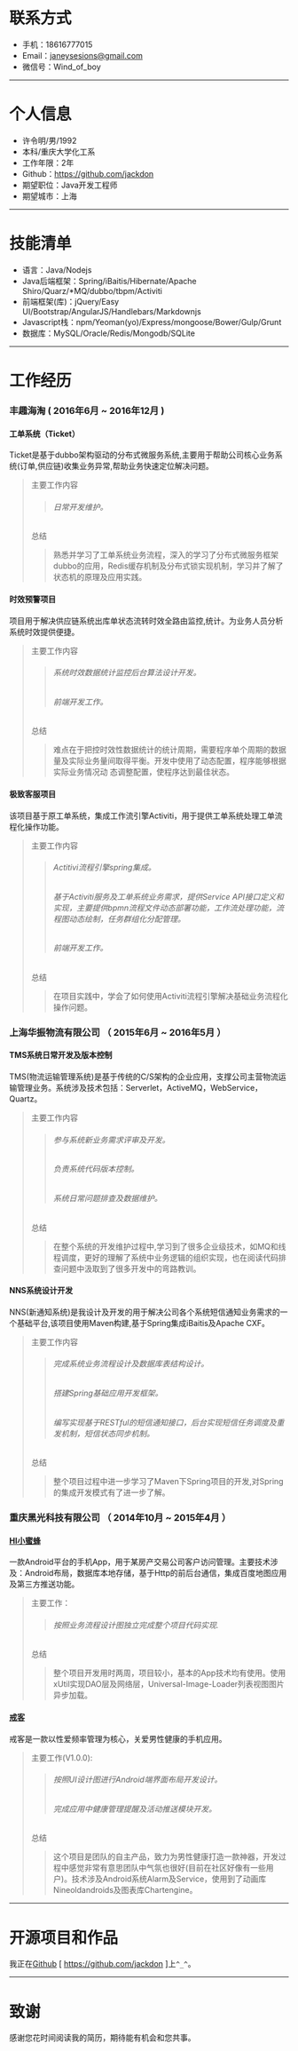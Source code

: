 # 联系方式

- 手机：18616777015
- Email：janeysesions@gmail.com
- 微信号：Wind_of_boy
---
# 个人信息

 - 许令明/男/1992
 - 本科/重庆大学化工系
 - 工作年限：2年
 - Github：https://github.com/jackdon
 - 期望职位：Java开发工程师
 - 期望城市：上海

---
# 技能清单

- 语言：Java/Nodejs
- Java后端框架：Spring/iBaitis/Hibernate/Apache Shiro/Quarz/*MQ/dubbo/tbpm/Activiti
- 前端框架(库)：jQuery/Easy UI/Bootstrap/AngularJS/Handlebars/Markdownjs
- Javascript栈：npm/Yeoman(yo)/Express/mongoose/Bower/Gulp/Grunt
- 数据库：MySQL/Oracle/Redis/Mongodb/SQLite

---
# 工作经历
### 丰趣海淘 ( 2016年6月 ~ 2016年12月 )

#### 工单系统（Ticket）
Ticket是基于dubbo架构驱动的分布式微服务系统,主要用于帮助公司核心业务系统(订单,供应链)收集业务异常,帮助业务快速定位解决问题。
>主要工作内容
>>###### 日常开发维护。
>
>总结
>>熟悉并学习了工单系统业务流程，深入的学习了分布式微服务框架dubbo的应用，Redis缓存机制及分布式锁实现机制，学习并了解了状态机的原理及应用实践。

#### 时效预警项目
项目用于解决供应链系统出库单状态流转时效全路由监控,统计。为业务人员分析系统时效提供便捷。
>主要工作内容
>>###### 系统时效数据统计监控后台算法设计开发。
>>###### 前端开发工作。
>总结
>>难点在于把控时效性数据统计的统计周期，需要程序单个周期的数据量及实际业务量间取得平衡。开发中使用了动态配置，程序能够根据实际业务情况动
态调整配置，使程序达到最佳状态。

#### 极致客服项目
该项目基于原工单系统，集成工作流引擎Activiti，用于提供工单系统处理工单流程化操作功能。
>主要工作内容
>>###### Actitivi流程引擎spring集成。
>>###### 基于Activiti服务及工单系统业务需求，提供Service API接口定义和实现，主要提供bpmn流程文件动态部署功能，工作流处理功能，流程图动态绘制，任务群组化分配管理。
>>###### 前端开发工作。
>总结
>>在项目实践中，学会了如何使用Activiti流程引擎解决基础业务流程化操作问题。

### 上海华振物流有限公司 （ 2015年6月 ~ 2016年5月 ）

#### TMS系统日常开发及版本控制

TMS(物流运输管理系统)是基于传统的C/S架构的企业应用，支撑公司主营物流运输管理业务。系统涉及技术包括：Serverlet，ActiveMQ，WebService，Quartz。
>主要工作内容
>>###### 参与系统新业务需求评审及开发。
>>###### 负责系统代码版本控制。
>>###### 系统日常问题排查及数据维护。
>
>总结
>> 在整个系统的开发维护过程中,学习到了很多企业级技术，如MQ和线程调度，更好的理解了系统中业务逻辑的组织实现，也在阅读代码排查问题中汲取到了很多开发中的弯路教训。

#### NNS系统设计开发

NNS(新通知系统)是我设计及开发的用于解决公司各个系统短信通知业务需求的一个基础平台,该项目使用Maven构建,基于Spring集成iBaitis及Apache CXF。
>主要工作内容
>>###### 完成系统业务流程设计及数据库表结构设计。
>>###### 搭建Spring基础应用开发框架。
>>###### 编写实现基于RESTful的短信通知接口，后台实现短信任务调度及重发机制，短信状态同步机制。
>
>总结
>>整个项目过程中进一步学习了Maven下Spring项目的开发,对Spring的集成开发模式有了进一步了解。

### 重庆黑光科技有限公司 （ 2014年10月 ~ 2015年4月 ）

#### [HI小蜜蜂](http://zhushou.360.cn/detail/index/soft_id/2611786?recrefer=SE_D_%E5%B0%8F%E8%9C%9C%E8%9C%82#prev)
一款Android平台的手机App，用于某房产交易公司客户访问管理。主要技术涉及：Android布局，数据库本地存储，基于Http的前后台通信，集成百度地图应用及第三方推送功能。
>主要工作：
>>###### 按照业务流程设计图独立完成整个项目代码实现.
>
>总结
>> 整个项目开发用时两周，项目较小，基本的App技术均有使用。使用xUtil实现DAO层及网络层，Universal-Image-Loader列表视图图片异步加载。

#### [戒客](http://sae.bkltech.com.cn/)
戒客是一款以性爱频率管理为核心，关爱男性健康的手机应用。
>主要工作(V1.0.0):
>>###### 按照UI设计图进行Android端界面布局开发设计。
>>###### 完成应用中健康管理提醒及活动推送模块开发。
>
>总结
>
>> 这个项目是团队的自主产品，致力为男性健康打造一款神器，开发过程中感觉非常有意思团队中气氛也很好(目前在社区好像有一些用户)。技术涉及Android系统Alarm及Service，使用到了动画库Nineoldandroids及图表库Chartengine。
 
---
# 开源项目和作品
我正在[Github](https://github.com/jackdon) [ https://github.com/jackdon ]上``^_^``。

---
# 致谢
感谢您花时间阅读我的简历，期待能有机会和您共事。